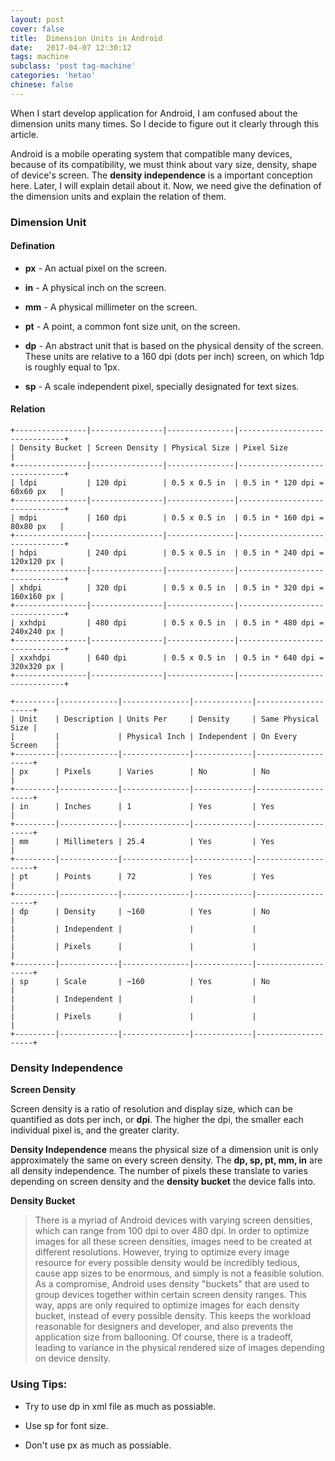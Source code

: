 ```yaml
---
layout: post
cover: false
title:  Dimension Units in Android
date:   2017-04-07 12:30:12
tags: machine
subclass: 'post tag-machine'
categories: 'hetao'
chinese: false
---
```


When I start develop application for Android, I am confused about the dimension units many times. So I decide to figure out it clearly through this article.

Android is a mobile operating system that compatible many devices, because of its compatibility, we must think about vary size, density, shape of device's screen. The **density independence** is a important conception here. Later, I will explain detail about it. Now, we need give the defination of the dimension units and explain the relation of them.

### Dimension Unit

#### Defination

* **px** - An actual pixel on the screen.

* **in** - A physical inch on the screen.

* **mm** - A physical millimeter on the screen.

* **pt** - A point, a common font size unit, on the screen. 

* **dp** - An abstract unit that is based on the physical density of the screen. These units are relative to a 160 dpi (dots per inch) screen, on which 1dp is roughly equal to 1px. 

* **sp** - A scale independent pixel, specially designated for text sizes. 

#### Relation

```
+----------------|----------------|---------------|-------------------------------+
| Density Bucket | Screen Density | Physical Size | Pixel Size                    | 
+----------------|----------------|---------------|-------------------------------+
| ldpi           | 120 dpi        | 0.5 x 0.5 in  | 0.5 in * 120 dpi = 60x60 px   | 
+----------------|----------------|---------------|-------------------------------+
| mdpi           | 160 dpi        | 0.5 x 0.5 in  | 0.5 in * 160 dpi = 80x80 px   | 
+----------------|----------------|---------------|-------------------------------+
| hdpi           | 240 dpi        | 0.5 x 0.5 in  | 0.5 in * 240 dpi = 120x120 px | 
+----------------|----------------|---------------|-------------------------------+
| xhdpi          | 320 dpi        | 0.5 x 0.5 in  | 0.5 in * 320 dpi = 160x160 px | 
+----------------|----------------|---------------|-------------------------------+
| xxhdpi         | 480 dpi        | 0.5 x 0.5 in  | 0.5 in * 480 dpi = 240x240 px | 
+----------------|----------------|---------------|-------------------------------+
| xxxhdpi        | 640 dpi        | 0.5 x 0.5 in  | 0.5 in * 640 dpi = 320x320 px | 
+----------------|----------------|---------------|-------------------------------+

+---------|-------------|---------------|-------------|--------------------+
| Unit    | Description | Units Per     | Density     | Same Physical Size | 
|         |             | Physical Inch | Independent | On Every Screen    | 
+---------|-------------|---------------|-------------|--------------------+
| px      | Pixels      | Varies        | No          | No                 | 
+---------|-------------|---------------|-------------|--------------------+
| in      | Inches      | 1             | Yes         | Yes                | 
+---------|-------------|---------------|-------------|--------------------+
| mm      | Millimeters | 25.4          | Yes         | Yes                | 
+---------|-------------|---------------|-------------|--------------------+
| pt      | Points      | 72            | Yes         | Yes                | 
+---------|-------------|---------------|-------------|--------------------+
| dp      | Density     | ~160          | Yes         | No                 | 
|         | Independent |               |             |                    | 
|         | Pixels      |               |             |                    | 
+---------|-------------|---------------|-------------|--------------------+
| sp      | Scale       | ~160          | Yes         | No                 | 
|         | Independent |               |             |                    | 
|         | Pixels      |               |             |                    | 
+---------|-------------|---------------|-------------|--------------------+
```

### Density Independence

**Screen Density**

Screen density is a ratio of resolution and display size, which can be quantified as dots per inch, or **dpi**. The higher the dpi, the smaller each individual pixel is, and the greater clarity.

**Density Independence** means the physical size of a dimension unit is only approximately the same on every screen density. The **dp, sp, pt, mm, in** are all density independence. The number of pixels these translate to varies depending on screen density and the **density bucket** the device falls into.

**Density Bucket**

> There is a myriad of Android devices with varying screen densities, which can range from 100 dpi to over 480 dpi. In order to optimize images for all these screen densities, images need to be created at different resolutions. However, trying to optimize every image resource for every possible density would be incredibly tedious, cause app sizes to be enormous, and simply is not a feasible solution. As a compromise, Android uses density "buckets" that are used to group devices together within certain screen density ranges. This way, apps are only required to optimize images for each density bucket, instead of every possible density. This keeps the workload reasonable for designers and developer, and also prevents the application size from ballooning. Of course, there is a tradeoff, leading to variance in the physical rendered size of images depending on device density.

### Using Tips:

* Try to use dp in xml file as much as possiable.

* Use sp for font size.

* Don't use px as much as possiable.
